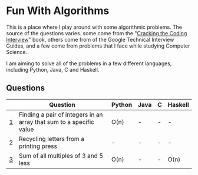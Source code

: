 # Fun With Algorithms
This is a place where I play around with some algorithmic problems. The source of the questions varies. some come from the "[Cracking the Coding Interview](http://www.crackingthecodinginterview.com/)" book, others come from of the Google Technical Interview Guides, and a few come from problems that I face while studying Computer Science..

I am aiming to solve all of the problems in a few different languages, including Python, Java, C and Haskell.

## Questions


|   | Question                                                            | Python  | Java    |  C      | Haskell |
|---|---------------------------------------------------------------------|---------|---------|---------|---------|
| [1](https://github.com/Tomos-Evans/funWithAlgorithms/blob/master/findPairIntsThatMakesSum) | Finding a pair of integers in an array that sum to a specific value | O(n)    | -       | -       | -       |
| 2 | Recycling letters from a printing press                             | -       | -       | -       | -       |
| [3](https://github.com/Tomos-Evans/funWithAlgorithms/tree/master/multiplesOf3and5) | Sum of all multiples of 3 and 5 less                                | O(n)    | -       | -       | O(n)       |
